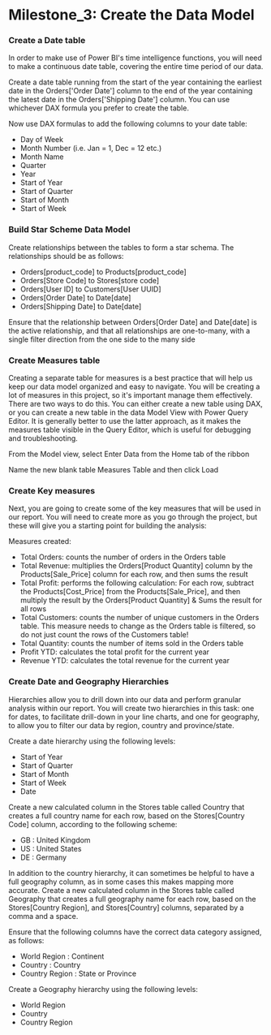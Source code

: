 # Milestone_3: Create the Data Model

### Create a Date table

In order to make use of Power BI's time intelligence functions, you will need to make a continuous date table, covering the entire time period of our data.

Create a date table running from the start of the year containing the earliest date in the Orders['Order Date'] column to the end of the year containing the latest date in the Orders['Shipping Date'] column. You can use whichever DAX formula you prefer to create the table.

Now use DAX formulas to add the following columns to your date table:
- Day of Week
- Month Number (i.e. Jan = 1, Dec = 12 etc.)
- Month Name
- Quarter
- Year
- Start of Year
- Start of Quarter
- Start of Month
- Start of Week

### Build Star Scheme Data Model

Create relationships between the tables to form a star schema. The relationships should be as follows:
- Orders[product_code] to Products[product_code]
- Orders[Store Code] to Stores[store code]
- Orders[User ID] to Customers[User UUID]
- Orders[Order Date] to Date[date]
- Orders[Shipping Date] to Date[date]

Ensure that the relationship between Orders[Order Date] and Date[date] is the active relationship, and that all relationships are one-to-many, with a single filter direction from the one side to the many side

### Create Measures table

Creating a separate table for measures is a best practice that will help us keep our data model organized and easy to navigate. You will be creating a lot of measures in this project, so it's important manage them effectively. There are two ways to do this. You can either create a new table using DAX, or you can create a new table in the data Model View with Power Query Editor. It is generally better to use the latter approach, as it makes the measures table visible in the Query Editor, which is useful for debugging and troubleshooting.


From the Model view, select Enter Data from the Home tab of the ribbon

Name the new blank table Measures Table and then click Load

### Create Key measures

Next, you are going to create some of the key measures that will be used in our report. You will need to create more as you go through the project, but these will give you a starting point for building the analysis:

Measures created:
- Total Orders: counts the number of orders in the Orders table
- Total Revenue: multiplies the Orders[Product Quantity] column by the Products[Sale_Price] column for each row, and then sums the result
- Total Profit: performs the following calculation: For each row, subtract the Products[Cost_Price] from the Products[Sale_Price], and then multiply the result by the Orders[Product Quantity] & Sums the result for all rows
- Total Customers: counts the number of unique customers in the Orders table. This measure needs to change as the Orders table is filtered, so do not just count the rows of the Customers table!
- Total Quantity: counts the number of items sold in the Orders table
- Profit YTD: calculates the total profit for the current year
- Revenue YTD: calculates the total revenue for the current year


### Create Date and Geography Hierarchies

Hierarchies allow you to drill down into our data and perform granular analysis within our report. You will create two hierarchies in this task: one for dates, to facilitate drill-down in your line charts, and one for geography, to allow you to filter our data by region, country and province/state.

Create a date hierarchy using the following levels:

- Start of Year
- Start of Quarter
- Start of Month
- Start of Week
- Date

Create a new calculated column in the Stores table called Country that creates a full country name for each row, based on the Stores[Country Code] column, according to the following scheme:
- GB : United Kingdom
- US : United States
- DE : Germany

In addition to the country hierarchy, it can sometimes be helpful to have a full geography column, as in some cases this makes mapping more accurate. Create a new calculated column in the Stores table called Geography that creates a full geography name for each row, based on the Stores[Country Region], and Stores[Country] columns, separated by a comma and a space.

Ensure that the following columns have the correct data category assigned, as follows:

- World Region : Continent
- Country : Country
- Country Region : State or Province

Create a Geography hierarchy using the following levels:

- World Region
- Country
- Country Region
